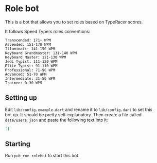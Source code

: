 # Role bot

This is a bot that allows you to set roles based on TypeRacer scores.

It follows Speed Typers roles conventions:
```
Transcended: 171+ WPM
Ascended: 151-170 WPM
Illuminati: 141-150 WPM
Keyboard Grandmaster: 131-140 WPM
Keyboard Master: 121-130 WPM
Jedi Typist: 111-120 WPM
Elite Typist: 91-110 WPM
Professional: 71-90 WPM
Advanced: 51-70 WPM
Intermediate: 31-50 WPM
Trainee: 0-30 WPM
```

## Setting up

Edit `lib/config.example.dart` and rename it to `lib/config.dart` to set this bot up. It should be pretty self-explanatory.
Then create a file called `data/users.json` and paste the following text into it:
```JSON
[]
```

## Starting

Run `pub run rolebot` to start this bot.
